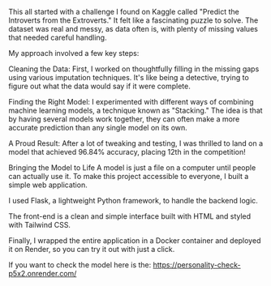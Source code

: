 This all started with a challenge I found on Kaggle called "Predict the Introverts from the Extroverts." It felt like a fascinating puzzle to solve. The dataset was real and messy, as data often is, with plenty of missing values that needed careful handling.

My approach involved a few key steps:

Cleaning the Data: First, I worked on thoughtfully filling in the missing gaps using various imputation techniques. It's like being a detective, trying to figure out what the data would say if it were complete.

Finding the Right Model: I experimented with different ways of combining machine learning models, a technique known as "Stacking." The idea is that by having several models work together, they can often make a more accurate prediction than any single model on its own.

A Proud Result: After a lot of tweaking and testing, I was thrilled to land on a model that achieved 96.84% accuracy, placing 12th in the competition!

Bringing the Model to Life
A model is just a file on a computer until people can actually use it. To make this project accessible to everyone, I built a simple web application.

I used Flask, a lightweight Python framework, to handle the backend logic.

The front-end is a clean and simple interface built with HTML and styled with Tailwind CSS.

Finally, I wrapped the entire application in a Docker container and deployed it on Render, so you can try it out with just a click.

If you want to check the model here is the:
https://personality-check-p5x2.onrender.com/ 
